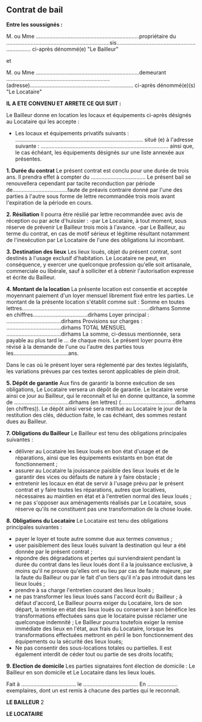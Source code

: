 ## Contrat de bail

**Entre les soussignés :**

M. ou Mme ....................................................................propriétaire du ....................................................................sis....................................................................
ci-après dénommé(e) "Le Bailleur"

et

M. ou Mme ....................................................................demeurant ....................................................................(adresse)....................................................................
ci-après dénommé(e)(s) "Le Locataire"

**IL A ETE CONVENU ET ARRETE CE QUI SUIT :**

Le Bailleur donne en location les locaux et équipements ci-après désignés au Locataire qui les accepte :
- Les locaux et équipements privatifs suivants : ....................................................................................
situé (e) à l'adresse suivante : ....................................................................................
ainsi que, le cas échéant, les équipements désignés sur une liste annexée aux présentes.

**1. Durée du contrat**
Le présent contrat est conclu pour une durée de trois ans. Il prendra effet à compter du ....................................
Le présent bail se renouvellera cependant par tacite reconduction par période de....................................faute de préavis contraire donné par l'une des parties à l'autre sous forme de lettre recommandée trois mois avant l'expiration de la période en cours.

**2. Résiliation**
Il pourra être résilié par lettre recommandée avec avis de réception ou par acte d'huissier :
-par Le Locataire, à tout moment, sous réserve de prévenir Le Bailleur trois mois à l'avance.
-par Le Bailleur, au terme du contrat, en cas de motif sérieux et légitime résultant notamment de l'inexécution par Le Locataire de l'une des obligations lui incombant.

**3. Destination des lieux**
Les lieux loués, objet du présent contrat, sont destinés à l'usage exclusif d'habitation. Le Locataire ne peut, en conséquence, y exercer une quelconque profession qu'elle soit artisanale, commerciale ou libérale, sauf à solliciter et à obtenir l'autorisation expresse et écrite du Bailleur.

**4. Montant de la location**
La présente location est consentie et acceptée moyennant paiement d'un loyer mensuel librement fixé entre les parties.
Le montant de la présente location s'établit comme suit :
Somme en toutes lettres....................................................................................dirhams
Somme en chiffres....................................dirhams
Loyer principal : ....................................dirhams
Provisions sur charges : ....................................dirhams
TOTAL MENSUEL ....................................dirhams
La somme, ci-dessus mentionnée, sera payable au plus tard le ... de chaque mois.
Le présent loyer pourra être révisé à la demande de l'une ou l'autre des parties tous les....................................ans.

Dans le cas où le présent loyer sera réglementé par des textes législatifs, les variations prévues par ces textes seront applicables de plein droit.

**5. Dépôt de garantie**
Aux fins de garantir la bonne exécution de ses obligations, Le Locataire versera un dépôt de garantie. Le locataire verse ainsi ce jour au Bailleur, qui le reconnaît et lui en donne quittance, la somme de ....................................dirhams (en lettres)
(....................................dirhams (en chiffres)).
Le dépôt ainsi versé sera restitué au Locataire le jour de la restitution des clés, déduction faite, le cas échéant, des sommes restant dues au Bailleur.

**7. Obligations du Bailleur**
Le Bailleur est tenu des obligations principales suivantes :
- délivrer au Locataire les lieux loués en bon état d'usage et de réparations, ainsi que les équipements existants en bon état de fonctionnement ;
- assurer au Locataire la jouissance paisible des lieux loués et de le garantir des vices ou défauts de nature à y faire obstacle ;
- entretenir les locaux en état de servir à l'usage prévu par le présent contrat et y faire toutes les réparations, autres que locatives, nécessaires au maintien en état et à l'entretien normal des lieux loués ;
- ne pas s'opposer aux aménagements réalisés par Le Locataire, sous réserve qu'ils ne constituent pas une transformation de la chose louée.

**8. Obligations du Locataire**
Le Locataire est tenu des obligations principales suivantes :
- payer le loyer et toute autre somme due aux termes convenus ;
- user paisiblement des lieux loués suivant la destination qui leur a été donnée par le présent contrat ;
- répondre des dégradations et pertes qui surviendraient pendant la durée du contrat dans les lieux loués dont il a la jouissance exclusive, à moins qu'il ne prouve qu'elles ont eu lieu par cas de faute majeure, par la faute du Bailleur ou par le fait d'un tiers qu'il n'a pas introduit dans les lieux loués ;
- prendre à sa charge l'entretien courant des lieux loués ;
- ne pas transformer les lieux loués sans l'accord écrit du Bailleur ; à défaut d'accord, Le Bailleur pourra exiger du Locataire, lors de son départ, la remise en état des lieux loués ou conserver à son bénéfice les transformations effectuées sans que le locataire puisse réclamer une quelconque indemnité ; Le Bailleur pourra toutefois exiger la remise immédiate des lieux en l'état, aux frais du Locataire, lorsque les transformations effectuées mettront en péril le bon fonctionnement des équipements ou la sécurité des lieux loués;
- Ne pas consentir des sous-locations totales ou partielles. Il est également interdit de céder tout ou partie de ses droits locatifs;

**9. Election de domicile**
Les parties signataires font élection de domicile : Le Bailleur en son domicile et Le Locataire dans les lieux loués.

Fait à .................................... le ....................................
En .................... exemplaires, dont un est remis à chacune des parties qui le reconnaît.

**LE BAILLEUR**
2

**LE LOCATAIRE**